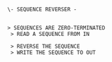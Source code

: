<code>
\- SEQUENCE REVERSER -

\> SEQUENCES ARE ZERO-TERMINATED <br/>
\> READ A SEQUENCE FROM IN <br/>
\> REVERSE THE SEQUENCE <br/>
\> WRITE THE SEQUENCE TO OUT <br/>
</code>
